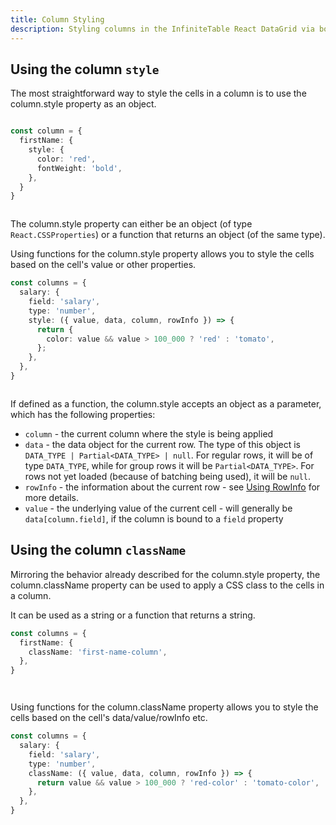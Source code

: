 ```yaml
---
title: Column Styling
description: Styling columns in the InfiniteTable React DataGrid via both style and className properties.
---
```


## Using the column `style`

The most straightforward way to style the cells in a column is to use the <PropLink name="columns.style">column.style</PropLink> property as an object.

```ts title=Styling_a_column_in_the_DataGrid

const column = {
  firstName: {
    style: {
      color: 'red',
      fontWeight: 'bold',
    },
  }
}
```

<Sandpack title="Using column.style as an object">

```tsx file=column-style-object-example.page.tsx

```

</Sandpack>

The <PropLink name="columns.style">column.style</PropLink> property can either be an object (of type `React.CSSProperties`) or a function that returns an object (of the same type).


Using functions for the <PropLink name="columns.style">column.style</PropLink> property allows you to style the cells based on the cell's value or other properties.

```ts {6} title=Styling_a_column_using_a_style_function
const columns = {
  salary: {
    field: 'salary',
    type: 'number',
    style: ({ value, data, column, rowInfo }) => {
      return {
        color: value && value > 100_000 ? 'red' : 'tomato',
      };
    },
  },
}
```
<Sandpack title="Using column.style as a function">

```tsx file=column-style-fn-example.page.tsx
```

</Sandpack>

<Note>

If defined as a function, the <PropLink name="columns.style">column.style</PropLink> accepts an object as a parameter, which has the following properties:

- `column` - the current column where the style is being applied
- `data` - the data object for the current row. The type of this object is `DATA_TYPE | Partial<DATA_TYPE> | null`. For regular rows, it will be of type `DATA_TYPE`, while for group rows it will be `Partial<DATA_TYPE>`. For rows not yet loaded (because of batching being used), it will be `null`.
- `rowInfo` - the information about the current row - see [Using RowInfo](/docs/learn/rows/using-row-info) for more details.
- `value` - the underlying value of the current cell - will generally be `data[column.field]`, if the column is bound to a `field` property

</Note>

## Using the column `className`

Mirroring the behavior already described for the <PropLink name="columns.style">column.style</PropLink> property, the <PropLink name="columns.className">column.className</PropLink> property can be used to apply a CSS class to the cells in a column.

It can be used as a string or a function that returns a string.

```ts title=Styling_a_column_using_column.className
const columns = {
  firstName: {
    className: 'first-name-column',
  },
}
```

<Sandpack title="Using column.className as an string">

```tsx file=column-className-string-example.page.tsx
```
```css file=coloring.module.css
```

</Sandpack>


Using functions for the <PropLink name="columns.className">column.className</PropLink> property allows you to style the cells based on the cell's data/value/rowInfo etc.

```ts {6} title=Styling_a_column_using_a_className_function
const columns = {
  salary: {
    field: 'salary',
    type: 'number',
    className: ({ value, data, column, rowInfo }) => {
      return value && value > 100_000 ? 'red-color' : 'tomato-color',
    },
  },
}
```

<Sandpack title="Using column.className as a function">

```tsx file=column-className-fn-example.page.tsx
```
```css file=coloring.module.css
```

</Sandpack>